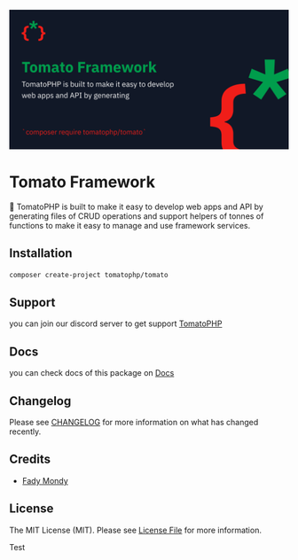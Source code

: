 ![Screenshot](https://github.com/tomatophp/tomato/blob/master/art/screenshot.png)

# Tomato Framework

🍅 TomatoPHP is built to make it easy to develop web apps and API by generating files of CRUD operations and support helpers of tonnes of functions to make it easy to manage and use framework services.

## Installation

```bash
composer create-project tomatophp/tomato
```

## Support

you can join our discord server to get support [TomatoPHP](https://discord.gg/Xqmt35Uh)

## Docs

you can check docs of this package on [Docs](https://docs.tomatophp.com)

## Changelog

Please see [CHANGELOG](CHANGELOG.md) for more information on what has changed recently.

## Credits

- [Fady Mondy](https://github.com/3x1io)

## License

The MIT License (MIT). Please see [License File](LICENSE.md) for more information.

Test
